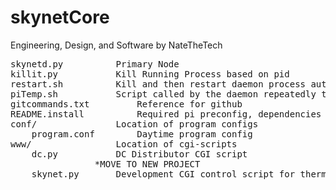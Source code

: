 # skynetCore
Engineering, Design, and Software by NateTheTech

<pre>
skynetd.py			Primary Node
killit.py			Kill Running Process based on pid
restart.sh			Kill and then restart daemon process automatiaclly
piTemp.sh			Script called by the daemon repeatedly to measure cpu/gpu
gitcommands.txt			Reference for github
README.install			Required pi preconfig, dependencies
conf/				Location of program configs
	program.conf		Daytime program config
www/				Location of cgi-scripts
	dc.py			DC Distributor CGI script
				*MOVE TO NEW PROJECT
	skynet.py		Development CGI control script for thermostat
</pre>
